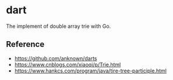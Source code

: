 # dart
The  implement of double array trie with Go.

## Reference
- https://github.com/anknown/darts
- https://www.cnblogs.com/xiaoqi/p/Trie.html
- https://www.hankcs.com/program/java/tire-tree-participle.html
